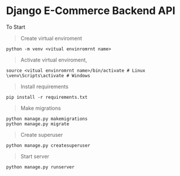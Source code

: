 # Django E-Commerce Backend API

To Start

> Create virtual enviroment

```
python -m venv <vitual envinromrnt name>
```

> Activate virtual enviroment,

```
source <vitual envinromrnt name>/bin/activate # Linux
\venv\Scripts\activate # Windows
```

> Install requirements

```
pip install -r requirements.txt
```

> Make migrations

```
python manage.py makemigrations
python manage.py migrate
```

> Create superuser

```
python manage.py createsuperuser
```

> Start server

```
python manage.py runserver
```
